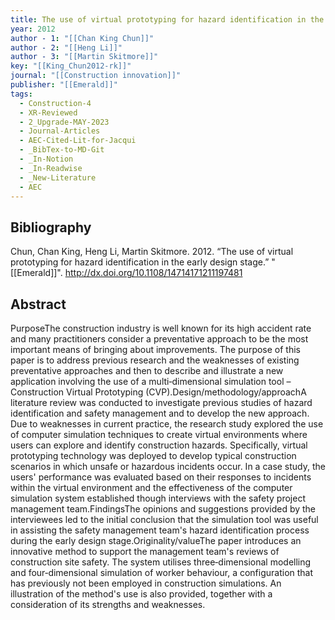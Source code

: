 ```yaml
---
title: The use of virtual prototyping for hazard identification in the early design stage
year: 2012
author - 1: "[[Chan King Chun]]"
author - 2: "[[Heng Li]]"
author - 3: "[[Martin Skitmore]]"
key: "[[King_Chun2012-rk]]"
journal: "[[Construction innovation]]"
publisher: "[[Emerald]]"
tags:
  - Construction-4
  - XR-Reviewed
  - 2_Upgrade-MAY-2023
  - Journal-Articles
  - AEC-Cited-Lit-for-Jacqui
  - _BibTex-to-MD-Git
  - _In-Notion
  - _In-Readwise
  - _New-Literature
  - AEC
---
```


## Bibliography
Chun, Chan King, Heng Li, Martin Skitmore. 2012. “The use of virtual prototyping for hazard identification in the early design stage.” "[[Emerald]]". http://dx.doi.org/10.1108/14714171211197481

## Abstract
PurposeThe construction industry is well known for its high accident rate and many practitioners consider a preventative approach to be the most important means of bringing about improvements. The purpose of this paper is to address previous research and the weaknesses of existing preventative approaches and then to describe and illustrate a new application involving the use of a multi‐dimensional simulation tool – Construction Virtual Prototyping (CVP).Design/methodology/approachA literature review was conducted to investigate previous studies of hazard identification and safety management and to develop the new approach. Due to weaknesses in current practice, the research study explored the use of computer simulation techniques to create virtual environments where users can explore and identify construction hazards. Specifically, virtual prototyping technology was deployed to develop typical construction scenarios in which unsafe or hazardous incidents occur. In a case study, the users' performance was evaluated based on their responses to incidents within the virtual environment and the effectiveness of the computer simulation system established though interviews with the safety project management team.FindingsThe opinions and suggestions provided by the interviewees led to the initial conclusion that the simulation tool was useful in assisting the safety management team's hazard identification process during the early design stage.Originality/valueThe paper introduces an innovative method to support the management team's reviews of construction site safety. The system utilises three‐dimensional modelling and four‐dimensional simulation of worker behaviour, a configuration that has previously not been employed in construction simulations. An illustration of the method's use is also provided, together with a consideration of its strengths and weaknesses.